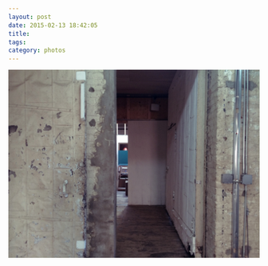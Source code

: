 ```yaml
---
layout: post
date: 2015-02-13 18:42:05
title: 
tags:
category: photos
---
```


![title](/assets/photoblog/jeffers.jpg)